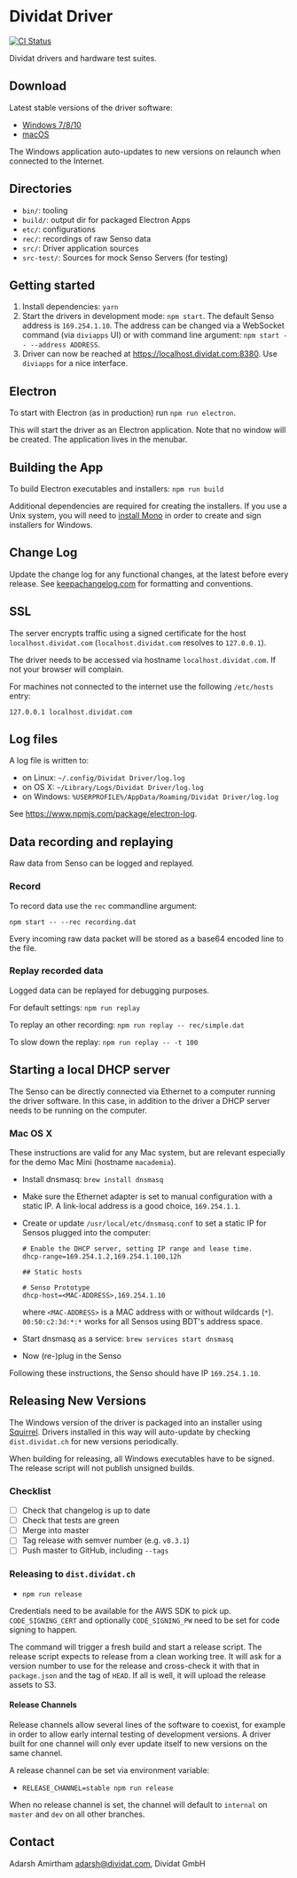 # Dividat Driver

[![CI Status](https://ci.appveyor.com/api/projects/status/y0m90wpmpc2dk63e?svg=true)](https://ci.appveyor.com/project/JohannesEmerich/driver)

Dividat drivers and hardware test suites.

## Download

Latest stable versions of the driver software:

- [Windows 7/8/10](https://dist.dividat.ch/releases/driver/stable/win32/ia32/latest)
- [macOS](https://dist.dividat.ch/releases/driver/stable/darwin/latest)

The Windows application auto-updates to new versions on relaunch when connected to the Internet.

## Directories

- `bin/`: tooling
- `build/`: output dir for packaged Electron Apps
- `etc/`: configurations
- `rec/`: recordings of raw Senso data
- `src/`: Driver application sources
- `src-test/`: Sources for mock Senso Servers (for testing)

## Getting started

1. Install dependencies: `yarn`
2. Start the drivers in development mode: `npm start`. The default Senso address is `169.254.1.10`. The address can be changed via a WebSocket command (via `diviapps` UI) or with command line argument: `npm start -- --address ADDRESS`.
3. Driver can now be reached at <https://localhost.dividat.com:8380>. Use `diviapps` for a nice interface.

## Electron

To start with Electron (as in production) run `npm run electron`.

This will start the driver as an Electron application. Note that no window will be created. The application lives in the menubar.

## Building the App

To build Electron executables and installers: `npm run build`

Additional dependencies are required for creating the installers. If you use a Unix system, you will need to [install Mono](http://www.mono-project.com/download/) in order to create and sign installers for Windows.

## Change Log

Update the change log for any functional changes, at the latest before every release. See [keepachangelog.com](http://keepachangelog.com/) for formatting and conventions.

## SSL

The server encrypts traffic using a signed certificate for the host `localhost.dividat.com` (`localhost.dividat.com` resolves to `127.0.0.1`).

The driver needs to be accessed via hostname `localhost.dividat.com`. If not your browser will complain.

For machines not connected to the internet use the following `/etc/hosts` entry:

```
127.0.0.1 localhost.dividat.com
```

## Log files

A log file is written to:

- on Linux: `~/.config/Dividat Driver/log.log`
- on OS X: `~/Library/Logs/Dividat Driver/log.log`
- on Windows: `%USERPROFILE%/AppData/Roaming/Dividat Driver/log.log`

See <https://www.npmjs.com/package/electron-log>.

## Data recording and replaying

Raw data from Senso can be logged and replayed.

### Record

To record data use the `rec` commandline argument:

```
npm start -- --rec recording.dat
```

Every incoming raw data packet will be stored as a base64 encoded line to the file.

### Replay recorded data

Logged data can be replayed for debugging purposes.

For default settings: `npm run replay`

To replay an other recording: `npm run replay -- rec/simple.dat`

To slow down the replay: `npm run replay -- -t 100`

## Starting a local DHCP server

The Senso can be directly connected via Ethernet to a computer running the driver software. In this case, in addition to the driver a DHCP server needs to be running on the computer.

### Mac OS X

These instructions are valid for any Mac system, but are relevant especially for the demo Mac Mini (hostname `macademia`).

- Install dnsmasq: `brew install dnsmasq`
- Make sure the Ethernet adapter is set to manual configuration with a static IP. A link-local address is a good choice, `169.254.1.1`.
- Create or update `/usr/local/etc/dnsmasq.conf` to set a static IP for Sensos plugged into the computer:

  ```
  # Enable the DHCP server, setting IP range and lease time.
  dhcp-range=169.254.1.2,169.254.1.100,12h

  ## Static hosts

  # Senso Prototype
  dhcp-host=<MAC-ADDRESS>,169.254.1.10
  ```

  where `<MAC-ADDRESS>` is a MAC address with or without wildcards (`*`). `00:50:c2:3d:*:*` works for all Sensos using BDT's address space.
- Start dnsmasq as a service: `brew services start dnsmasq`
- Now (re-)plug in the Senso

Following these instructions, the Senso should have IP `169.254.1.10`.

## Releasing New Versions

The Windows version of the driver is packaged into an installer using [Squirrel](https://github.com/Squirrel/Squirrel.Windows). Drivers installed in this way will auto-update by checking `dist.dividat.ch` for new versions periodically.

When building for releasing, all Windows executables have to be signed. The release script will not publish unsigned builds.

### Checklist

- [ ] Check that changelog is up to date
- [ ] Check that tests are green
- [ ] Merge into master
- [ ] Tag release with semver number (e.g. `v0.3.1`)
- [ ] Push master to GitHub, including `--tags`

### Releasing to `dist.dividat.ch`

- `npm run release`

Credentials need to be available for the AWS SDK to pick up. `CODE_SIGNING_CERT` and optionally `CODE_SIGNING_PW` need to be set for code signing to happen.

The command will trigger a fresh build and start a release script. The release script expects to release from a clean working tree. It will ask for a version number to use for the release and cross-check it with that in `package.json` and the tag of `HEAD`. If all is well, it will upload the release assets to S3.

#### Release Channels

Release channels allow several lines of the software to coexist, for example in order to allow early internal testing of development versions. A driver built for one channel will only ever update itself to new versions on the same channel.

A release channel can be set via environment variable:

- `RELEASE_CHANNEL=stable npm run release`

When no release channel is set, the channel will default to `internal` on `master` and `dev` on all other branches.

## Contact

Adarsh Amirtham <adarsh@dividat.com>, Dividat GmbH
